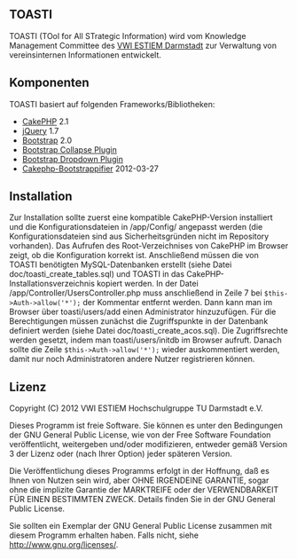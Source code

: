 ﻿TOASTI
----------

TOASTI (TOol for All STrategic Information) wird vom Knowledge Management Committee des [VWI ESTIEM Darmstadt](http://www.vwi.tu-darmstadt.de/) zur Verwaltung von vereinsinternen Informationen entwickelt.


Komponenten
----------

TOASTI basiert auf folgenden Frameworks/Bibliotheken:

* [CakePHP](http://cakephp.org/) 2.1
* [jQuery](http://jquery.com/) 1.7
* [Bootstrap](http://twitter.github.com/bootstrap/) 2.0
* [Bootstrap Collapse Plugin](http://twitter.github.com/bootstrap/javascript.html#collapse)
* [Bootstrap Dropdown Plugin](http://twitter.github.com/bootstrap/javascript.html#dropdowns)
* [Cakephp-Bootstrappifier](https://github.com/mtkocak/Cakephp-Bootstrappifier) 2012-03-27


Installation
----------

Zur Installation sollte zuerst eine kompatible CakePHP-Version installiert und die Konfigurationsdateien in /app/Config/ angepasst werden (die Konfigurationsdateien sind aus Sicherheitsgründen nicht im Repository vorhanden). Das Aufrufen des Root-Verzeichnises von CakePHP im Browser zeigt, ob die Konfiguration korrekt ist. Anschließend müssen die von TOASTI benötigten MySQL-Datenbanken erstellt (siehe Datei doc/toasti_create_tables.sql) und TOASTI in das CakePHP-Installationsverzeichnis kopiert werden.
In der Datei /app/Controller/UsersController.php muss anschließend in Zeile 7 bei `$this->Auth->allow('*');` der Kommentar entfernt werden. Dann kann man im Browser über toasti/users/add einen Administrator hinzuzufügen.
Für die Berechtigungen müssen zunächst die Zugriffspunkte in der Datenbank definiert werden (siehe Datei doc/toasti_create_acos.sql). Die Zugriffsrechte werden gesetzt, indem man toasti/users/initdb im Browser aufruft.
Danach sollte die Zeile `$this->Auth->allow('*');` wieder auskommentiert werden, damit nur noch Administratoren andere Nutzer registrieren können.


Lizenz
----------

Copyright (C) 2012 VWI ESTIEM Hochschulgruppe TU Darmstadt e.V.

Dieses Programm ist freie Software. Sie können es unter den Bedingungen der GNU General Public License, wie von der Free Software Foundation veröffentlicht, weitergeben und/oder modifizieren, entweder gemäß Version 3 der Lizenz oder (nach Ihrer Option) jeder späteren Version.

Die Veröffentlichung dieses Programms erfolgt in der Hoffnung, daß es Ihnen von Nutzen sein wird, aber OHNE IRGENDEINE GARANTIE, sogar ohne die implizite Garantie der MARKTREIFE oder der VERWENDBARKEIT FÜR EINEN BESTIMMTEN ZWECK. Details finden Sie in der GNU General Public License.

Sie sollten ein Exemplar der GNU General Public License zusammen mit diesem Programm erhalten haben. Falls nicht, siehe <http://www.gnu.org/licenses/>.
